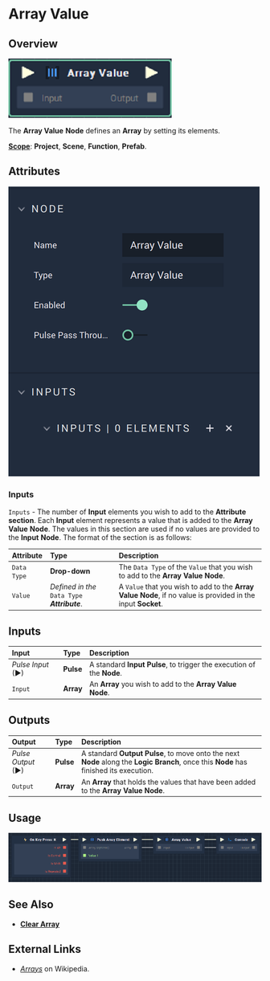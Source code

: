 # Array Value

## Overview

![The Array Value Node.](../../.gitbook/assets/array-value.PNG)

The **Array Value** **Node** defines an **Array** by setting its elements.

[**Scope**](../overview.md#scopes): **Project**, **Scene**, **Function**, **Prefab**.

## Attributes

![The Array Value Node Attributes](../../.gitbook/assets/arrayvalueattributes.png)

### Inputs

`Inputs` - The number of **Input** elements you wish to add to the **Attribute section**. Each **Input** element represents a value that is added to the **Array Value** **Node**. The values in this section are used if no values are provided to the **Input** **Node**. The format of the section is as follows:

| Attribute | Type | Description |
| :--- | :--- | :--- |
| `Data Type` | **Drop-down** | The `Data Type` of the `Value` that you wish to add to the **Array Value** **Node**. |
| `Value` | _Defined in the_ `Data Type` _**Attribute**_. | A `Value` that you wish to add to the **Array Value** **Node**, if no value is provided in the input **Socket**. |

## Inputs

| Input | Type | Description |
| :--- | :--- | :--- |
| _Pulse Input_ \(►\) | **Pulse** | A standard **Input Pulse**, to trigger the execution of the **Node**. |
| `Input` | **Array** | An **Array** you wish to add to the **Array Value** **Node**. |

## Outputs

| Output | Type | Description |
| :--- | :--- | :--- |
| _Pulse Output_ \(►\) | **Pulse** | A standard **Output Pulse**, to move onto the next **Node** along the **Logic Branch**, once this **Node** has finished its execution. |
| `Output` | **Array** | An **Array** that holds the values that have been added to the **Array Value** **Node**. |

## Usage

![The Array Value Node Usage.](../../.gitbook/assets/array-value-usage.PNG)

## See Also

* [**Clear Array**](clear-array.md)

## External Links

* [_Arrays_](https://en.wikipedia.org/wiki/Array_data_structure#:~:text=In%20computer%20science%2C%20an%20array,one%20array%20index%20or%20key.) on Wikipedia.

